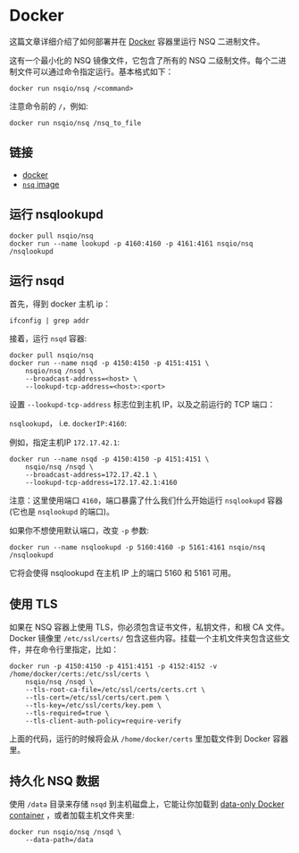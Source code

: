 # Docker

这篇文章详细介绍了如何部署并在 [Docker](http://www.docker.com) 容器里运行 NSQ 二进制文件。

这有一个最小化的 NSQ 镜像文件，它包含了所有的 NSQ 二级制文件。每个二进制文件可以通过命令指定运行。基本格式如下：

    docker run nsqio/nsq /<command>

注意命令前的 `/`，例如:

    docker run nsqio/nsq /nsq_to_file

## 链接

* [docker](http://www.docker.com/)
* [`nsq` image](https://registry.hub.docker.com/u/nsqio/nsq/)

## 运行 nsqlookupd

    docker pull nsqio/nsq
    docker run --name lookupd -p 4160:4160 -p 4161:4161 nsqio/nsq /nsqlookupd

## 运行 nsqd

首先，得到 docker 主机 ip：

    ifconfig | grep addr

接着，运行 `nsqd` 容器:

    docker pull nsqio/nsq
    docker run --name nsqd -p 4150:4150 -p 4151:4151 \
        nsqio/nsq /nsqd \
        --broadcast-address=<host> \
        --lookupd-tcp-address=<host>:<port>

设置 `--lookupd-tcp-address` 标志位到主机 IP，以及之前运行的 TCP 端口：

`nsqlookupd`， i.e. `dockerIP:4160`:

例如，指定主机IP `172.17.42.1`:

    docker run --name nsqd -p 4150:4150 -p 4151:4151 \
        nsqio/nsq /nsqd \
        --broadcast-address=172.17.42.1 \
        --lookupd-tcp-address=172.17.42.1:4160

注意：这里使用端口 `4160`，端口暴露了什么我们什么开始运行 `nsqlookupd` 容器 (它也是 `nsqlookupd` 的端口)。

如果你不想使用默认端口，改变 `-p` 参数:

    docker run --name nsqlookupd -p 5160:4160 -p 5161:4161 nsqio/nsq /nsqlookupd

它将会使得 nsqlookupd 在主机 IP 上的端口 5160 和 5161 可用。

## 使用 TLS

如果在 NSQ 容器上使用 TLS，你必须包含证书文件，私钥文件，和根 CA 文件。Docker 镜像里 `/etc/ssl/certs/` 包含这些内容。挂载一个主机文件夹包含这些文件，并在命令行里指定，比如：

    docker run -p 4150:4150 -p 4151:4151 -p 4152:4152 -v /home/docker/certs:/etc/ssl/certs \
        nsqio/nsq /nsqd \
        --tls-root-ca-file=/etc/ssl/certs/certs.crt \
        --tls-cert=/etc/ssl/certs/cert.pem \
        --tls-key=/etc/ssl/certs/key.pem \
        --tls-required=true \
        --tls-client-auth-policy=require-verify

上面的代码，运行的时候将会从 `/home/docker/certs` 里加载文件到 Docker 容器里。

## 持久化 NSQ 数据

使用 `/data` 目录来存储 `nsqd` 到主机磁盘上，它能让你加载到 [data-only Docker container](https://docs.docker.com/userguide/dockervolumes/#creating-and-mounting-a-data-volume-container) ，或者加载主机文件夹里:

    docker run nsqio/nsq /nsqd \
        --data-path=/data
